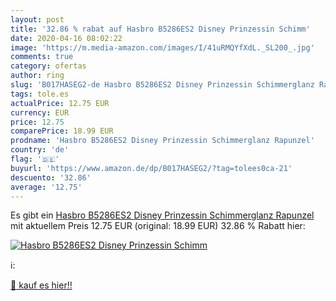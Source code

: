 ```yaml
---
layout: post
title: '32.86 % rabat auf Hasbro B5286ES2 Disney Prinzessin Schimm'
date: 2020-04-16 08:02:22
image: 'https://m.media-amazon.com/images/I/41uRMQYfXdL._SL200_.jpg'
comments: true
category: ofertas
author: ring
slug: 'B017HASEG2-de Hasbro B5286ES2 Disney Prinzessin Schimmerglanz Rapunzel'
tags: tole.es
actualPrice: 12.75 EUR
currency: EUR
price: 12.75
comparePrice: 18.99 EUR
prodname: 'Hasbro B5286ES2 Disney Prinzessin Schimmerglanz Rapunzel'
country: 'de'
flag: '🇩🇪'
buyurl: 'https://www.amazon.de/dp/B017HASEG2/?tag=tolees0ca-21'
descuento: '32.86'
average: '12.75'
---
```


Es gibt ein [Hasbro B5286ES2 Disney Prinzessin Schimmerglanz Rapunzel](https://www.amazon.de/dp/B017HASEG2/?tag=tolees0ca-21) mit aktuellem Preis 12.75 EUR (original: 18.99 EUR) 32.86 % Rabatt hier:

[![Hasbro B5286ES2 Disney Prinzessin Schimm](https://m.media-amazon.com/images/I/41uRMQYfXdL._SL200_.jpg)](https://www.amazon.de/dp/B017HASEG2/?tag=tolees0ca-21)

ℹ️:


[🛒 kauf es hier!!](https://www.amazon.de/dp/B017HASEG2/?tag=tolees0ca-21)
